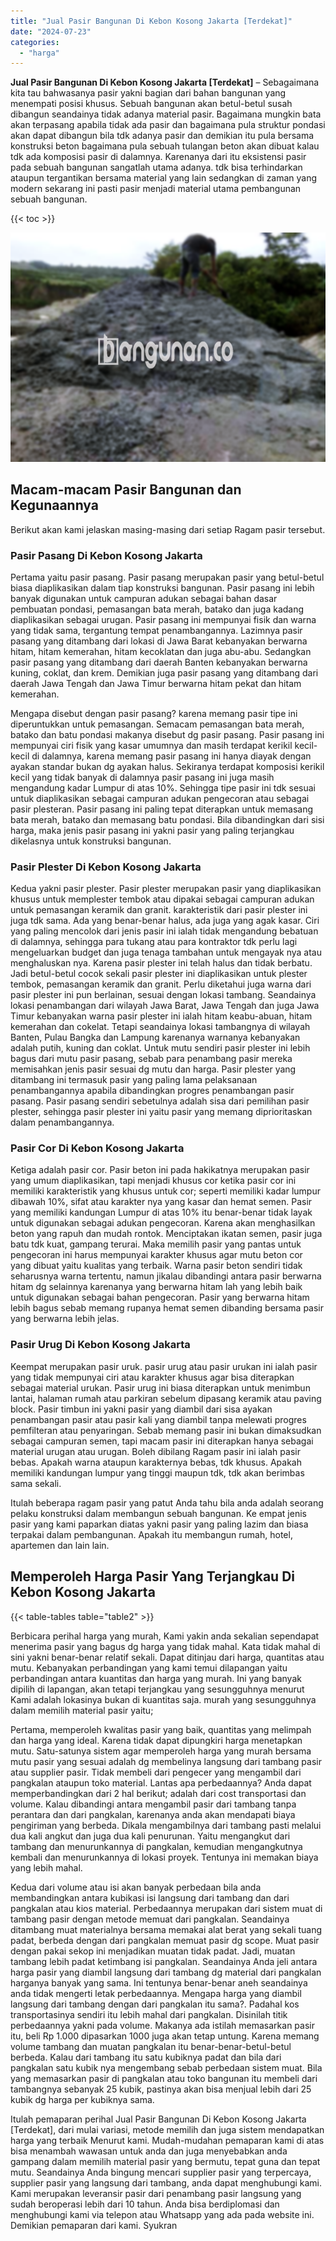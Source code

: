 ```yaml
---
title: "Jual Pasir Bangunan Di Kebon Kosong Jakarta [Terdekat]"
date: "2024-07-23"
categories: 
  - "harga"
---
```


**Jual Pasir Bangunan Di Kebon Kosong Jakarta \[Terdekat\]** – Sebagaimana kita tau bahwasanya pasir yakni bagian dari bahan bangunan yang menempati posisi khusus. Sebuah bangunan akan betul-betul susah dibangun seandainya tidak adanya material pasir. Bagaimana mungkin bata akan terpasang apabila tidak ada pasir dan bagaimana pula struktur pondasi akan dapat dibangun bila tdk adanya pasir dan demikian itu pula bersama konstruksi beton bagaimana pula sebuah tulangan beton akan dibuat kalau tdk ada komposisi pasir di dalamnya. Karenanya dari itu eksistensi pasir pada sebuah bangunan sangatlah utama adanya. tdk bisa terhindarkan ataupun tergantikan bersama material yang lain sedangkan di zaman yang modern sekarang ini pasti pasir menjadi material utama pembangunan sebuah bangunan.

{{< toc >}}

![Jual Pasir Bangunan Di Kebon Kosong Jakarta [Terdekat]](/images/jual-pasir-bangunan-17.png)

## Macam-macam Pasir Bangunan dan Kegunaannya

Berikut akan kami jelaskan masing-masing dari setiap Ragam pasir tersebut.

### Pasir Pasang Di Kebon Kosong Jakarta

Pertama yaitu pasir pasang. Pasir pasang merupakan pasir yang betul-betul biasa diaplikasikan dalam tiap konstruksi bangunan. Pasir pasang ini lebih banyak digunakan untuk campuran adukan sebagai bahan dasar pembuatan pondasi, pemasangan bata merah, batako dan juga kadang diaplikasikan sebagai urugan. Pasir pasang ini mempunyai fisik dan warna yang tidak sama, tergantung tempat penambangannya. Lazimnya pasir pasang yang ditambang dari lokasi di Jawa Barat kebanyakan berwarna hitam, hitam kemerahan, hitam kecoklatan dan juga abu-abu. Sedangkan pasir pasang yang ditambang dari daerah Banten kebanyakan berwarna kuning, coklat, dan krem. Demikian juga pasir pasang yang ditambang dari daerah Jawa Tengah dan Jawa Timur berwarna hitam pekat dan hitam kemerahan.

Mengapa disebut dengan pasir pasang? karena memang pasir tipe ini diperuntukkan untuk pemasangan. Semacam pemasangan bata merah, batako dan batu pondasi makanya disebut dg pasir pasang. Pasir pasang ini mempunyai ciri fisik yang kasar umumnya dan masih terdapat kerikil kecil-kecil di dalamnya, karena memang pasir pasang ini hanya diayak dengan ayakan standar bukan dg ayakan halus. Sekiranya terdapat komposisi kerikil kecil yang tidak banyak di dalamnya pasir pasang ini juga masih mengandung kadar Lumpur di atas 10%. Sehingga tipe pasir ini tdk sesuai untuk diaplikasikan sebagai campuran adukan pengecoran atau sebagai pasir plesteran. Pasir pasang ini paling tepat diterapkan untuk memasang bata merah, batako dan memasang batu pondasi. Bila dibandingkan dari sisi harga, maka jenis pasir pasang ini yakni pasir yang paling terjangkau dikelasnya untuk konstruksi bangunan.

### Pasir Plester Di Kebon Kosong Jakarta

Kedua yakni pasir plester. Pasir plester merupakan pasir yang diaplikasikan khusus untuk memplester tembok atau dipakai sebagai campuran adukan untuk pemasangan keramik dan granit. karakteristik dari pasir plester ini juga tdk sama. Ada yang benar-benar halus, ada juga yang agak kasar. Ciri yang paling mencolok dari jenis pasir ini ialah tidak mengandung bebatuan di dalamnya, sehingga para tukang atau para kontraktor tdk perlu lagi mengeluarkan budget dan juga tenaga tambahan untuk mengayak nya atau menghaluskan nya. Karena pasir plester ini telah halus dan tidak berbatu. Jadi betul-betul cocok sekali pasir plester ini diaplikasikan untuk plester tembok, pemasangan keramik dan granit. Perlu diketahui juga warna dari pasir plester ini pun berlainan, sesuai dengan lokasi tambang. Seandainya lokasi penambangan dari wilayah Jawa Barat, Jawa Tengah dan juga Jawa Timur kebanyakan warna pasir plester ini ialah hitam keabu-abuan, hitam kemerahan dan cokelat. Tetapi seandainya lokasi tambangnya di wilayah Banten, Pulau Bangka dan Lampung karenanya warnanya kebanyakan adalah putih, kuning dan coklat. Untuk mutu sendiri pasir plester ini lebih bagus dari mutu pasir pasang, sebab para penambang pasir mereka memisahkan jenis pasir sesuai dg mutu dan harga. Pasir plester yang ditambang ini termasuk pasir yang paling lama pelaksanaan penambangannya apabila dibandingkan progres penambangan pasir pasang. Pasir pasang sendiri sebetulnya adalah sisa dari pemilihan pasir plester, sehingga pasir plester ini yaitu pasir yang memang diprioritaskan dalam penambangannya.

### Pasir Cor Di Kebon Kosong Jakarta

Ketiga adalah pasir cor. Pasir beton ini pada hakikatnya merupakan pasir yang umum diaplikasikan, tapi menjadi khusus cor ketika pasir cor ini memiliki karakteristik yang khusus untuk cor; seperti memiliki kadar lumpur dibawah 10%, sifat atau karakter nya yang kasar dan hemat semen. Pasir yang memiliki kandungan Lumpur di atas 10% itu benar-benar tidak layak untuk digunakan sebagai adukan pengecoran. Karena akan menghasilkan beton yang rapuh dan mudah rontok. Menciptakan ikatan semen, pasir juga batu tdk kuat, gampang terurai. Maka memilih pasir yang pantas untuk pengecoran ini harus mempunyai karakter khusus agar mutu beton cor yang dibuat yaitu kualitas yang terbaik. Warna pasir beton sendiri tidak seharusnya warna tertentu, namun jikalau dibandingi antara pasir berwarna hitam dg selainnya karenanya yang berwarna hitam lah yang lebih baik untuk digunakan sebagai bahan pengecoran. Pasir yang berwarna hitam lebih bagus sebab memang rupanya hemat semen dibanding bersama pasir yang berwarna lebih jelas.

### Pasir Urug Di Kebon Kosong Jakarta

Keempat merupakan pasir uruk. pasir urug atau pasir urukan ini ialah pasir yang tidak mempunyai ciri atau karakter khusus agar bisa diterapkan sebagai material urukan. Pasir urug ini biasa diterapkan untuk menimbun lantai, halaman rumah atau parkiran sebelum dipasang keramik atau paving block. Pasir timbun ini yakni pasir yang diambil dari sisa ayakan penambangan pasir atau pasir kali yang diambil tanpa melewati progres pemfilteran atau penyaringan. Sebab memang pasir ini bukan dimaksudkan sebagai campuran semen, tapi macam pasir ini diterapkan hanya sebagai material urugan atau urugan. Boleh dibilang Ragam pasir ini ialah pasir bebas. Apakah warna ataupun karakternya bebas, tdk khusus. Apakah memiliki kandungan lumpur yang tinggi maupun tdk, tdk akan berimbas sama sekali.

Itulah beberapa ragam pasir yang patut Anda tahu bila anda adalah seorang pelaku konstruksi dalam membangun sebuah bangunan. Ke empat jenis pasir yang kami paparkan diatas yakni pasir yang paling lazim dan biasa terpakai dalam pembangunan. Apakah itu membangun rumah, hotel, apartemen dan lain lain.

## Memperoleh Harga Pasir Yang Terjangkau Di Kebon Kosong Jakarta

{{< table-tables table="table2" >}}

Berbicara perihal harga yang murah, Kami yakin anda sekalian sependapat menerima pasir yang bagus dg harga yang tidak mahal. Kata tidak mahal di sini yakni benar-benar relatif sekali. Dapat ditinjau dari harga, quantitas atau mutu. Kebanyakan perbandingan yang kami temui dilapangan yaitu perbandingan antara kuantitas dan harga yang murah. Ini yang banyak dipilih di lapangan, akan tetapi terjangkau yang sesungguhnya menurut Kami adalah lokasinya bukan di kuantitas saja. murah yang sesungguhnya dalam memilih material pasir yaitu;

Pertama, memperoleh kwalitas pasir yang baik, quantitas yang melimpah dan harga yang ideal. Karena tidak dapat dipungkiri harga menetapkan mutu. Satu-satunya sistem agar memperoleh harga yang murah bersama mutu pasir yang sesuai adalah dg membelinya langsung dari tambang pasir atau supplier pasir. Tidak membeli dari pengecer yang mengambil dari pangkalan ataupun toko material. Lantas apa perbedaannya? Anda dapat memperbandingkan dari 2 hal berikut; adalah dari cost transportasi dan volume. Kalau dibandingi antara mengambil pasir dari tambang tanpa perantara dan dari pangkalan, karenanya anda akan mendapati biaya pengiriman yang berbeda. Dikala mengambilnya dari tambang pasti melalui dua kali angkut dan juga dua kali penurunan. Yaitu mengangkut dari tambang dan menurunkannya di pangkalan, kemudian mengangkutnya kembali dan menurunkannya di lokasi proyek. Tentunya ini memakan biaya yang lebih mahal.

Kedua dari volume atau isi akan banyak perbedaan bila anda membandingkan antara kubikasi isi langsung dari tambang dan dari pangkalan atau kios material. Perbedaannya merupakan dari sistem muat di tambang pasir dengan metode memuat dari pangkalan. Seandainya ditambang muat materialnya bersama memakai alat berat yang sekali tuang padat, berbeda dengan dari pangkalan memuat pasir dg scope. Muat pasir dengan pakai sekop ini menjadikan muatan tidak padat. Jadi, muatan tambang lebih padat ketimbang isi pangkalan. Seandainya Anda jeli antara harga pasir yang diambil langsung dari tambang dg material dari pangkalan harganya banyak yang sama. Ini tentunya benar-benar aneh seandainya anda tidak mengerti letak perbedaannya. Mengapa harga yang diambil langsung dari tambang dengan dari pangkalan itu sama?. Padahal kos transportasinya sendiri itu lebih mahal dari pangkalan. Disinilah titik perbedaannya yakni pada volume. Makanya ada istilah memasarkan pasir itu, beli Rp 1.000 dipasarkan 1000 juga akan tetap untung. Karena memang volume tambang dan muatan pangkalan itu benar-benar-betul-betul berbeda. Kalau dari tambang itu satu kubiknya padat dan bila dari pangkalan satu kubik nya mengembang sebab perbedaan sistem muat. Bila yang memasarkan pasir di pangkalan atau toko bangunan itu membeli dari tambangnya sebanyak 25 kubik, pastinya akan bisa menjual lebih dari 25 kubik dg harga per kubiknya sama.

Itulah pemaparan perihal Jual Pasir Bangunan Di Kebon Kosong Jakarta \[Terdekat\], dari mulai variasi, metode memilih dan juga sistem mendapatkan harga yang terbaik Menurut kami. Mudah-mudahan pemaparan kami di atas bisa menambah wawasan untuk anda dan juga menyebabkan anda gampang dalam memilih material pasir yang bermutu, tepat guna dan tepat mutu. Seandainya Anda bingung mencari supplier pasir yang terpercaya, supplier pasir yang langsung dari tambang, anda dapat menghubungi kami. Kami merupakan leveransir pasir dari penambang pasir langsung yang sudah beroperasi lebih dari 10 tahun. Anda bisa berdiplomasi dan menghubungi kami via telepon atau Whatsapp yang ada pada website ini. Demikian pemaparan dari kami. Syukran
